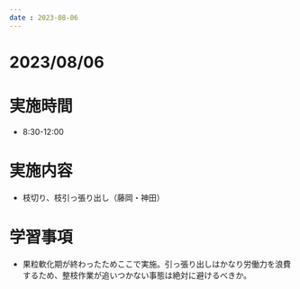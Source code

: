 ```yaml
---
date : 2023-08-06
---
```


# 2023/08/06

# 実施時間
- 8:30-12:00

# 実施内容
- 枝切り、枝引っ張り出し（藤岡・神田）

# 学習事項
- 果粒軟化期が終わったためここで実施。引っ張り出しはかなり労働力を浪費するため、整枝作業が追いつかない事態は絶対に避けるべきか。